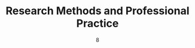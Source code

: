 ---
title: Research Methods and Professional Practice
subtitle: 
layout: default
modal-id: 8
date: 08
img: module-8.jpg
thumbnail: module-8.jpg
alt: image-alt
project-date: 12 Jan 2023
tutor: Dr Stelios Sotiriadis
unit: 12
description: Research Methods and Professional Practice
---